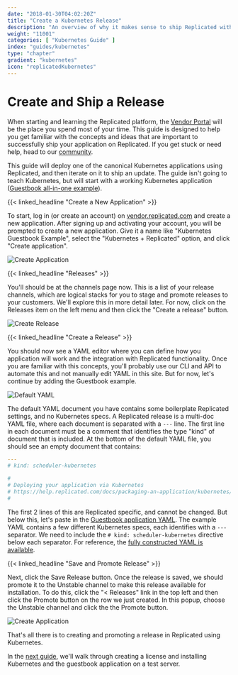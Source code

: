 ```yaml
---
date: "2018-01-30T04:02:20Z"
title: "Create a Kubernetes Release"
description: "An overview of why it makes sense to ship Replicated with your Kubernetes application"
weight: "11001"
categories: [ "Kubernetes Guide" ]
index: "guides/kubernetes"
type: "chapter"
gradient: "kubernetes"
icon: "replicatedKubernetes"
---
```


# Create and Ship a Release

When starting and learning the Replicated platform, the [Vendor Portal](https://vendor.replicated.com) will be the place you spend most of your time. This guide is designed to help you get familiar with the concepts and ideas that are important to successfully ship your application on Replicated. If you get stuck or need help, head to our [community](https://help.replicated.com/community/).

This guide will deploy one of the canonical Kubernetes applications using Replicated, and then iterate on it to ship an update. The guide isn't going to teach Kubernetes, but will start with a working Kubernetes application ([Guestbook all-in-one example](https://github.com/kubernetes/examples/blob/master/guestbook/all-in-one/guestbook-all-in-one.yaml)).

{{< linked_headline "Create a New Application" >}}

To start, log in (or create an account) on [vendor.replicated.com](https://vendor.replicated.com) and create a new application. After signing up and activating your account, you will be prompted to create a new application. Give it a name like "Kubernetes Guestbook Example", select the "Kubernetes + Replicated" option, and click "Create application".

![Create Application](/images/guides/kubernetes/create-application.png)

{{< linked_headline "Releases" >}}

You'll should be at the channels page now. This is a list of your release channels, which are logical stacks for you to stage and promote releases to your customers. We'll explore this in more detail later. For now, click on the Releases item on the left menu and then click the "Create a release" button.

![Create Release](/images/guides/kubernetes/create-release.png)

{{< linked_headline "Create a Release" >}}

You should now see a YAML editor where you can define how you application will work and the integration with Replicated functionality. Once you are familiar with this concepts, you'll probably use our CLI and API to automate this and not manually edit YAML in this site. But for now, let's continue by adding the Guestbook example.

![Default YAML](/images/guides/kubernetes/default-yaml.png)

The default YAML document you have contains some boilerplate Replicated settings, and no Kubernetes specs. A Replicated release is a multi-doc YAML file, where each document is separated with a `---` line. The first line in each document must be a comment that identifies the type "kind" of document that is included. At the bottom of the default YAML file, you should see an empty document that contains:

```yaml
---
# kind: scheduler-kubernetes

#
# Deploying your application via Kubernetes
# https://help.replicated.com/docs/packaging-an-application/kubernetes/
#
```

The first 2 lines of this are Replicated specific, and cannot be changed. But below this, let's paste in the [Guestbook application YAML](https://raw.githubusercontent.com/kubernetes/kubernetes/master/examples/guestbook/all-in-one/guestbook-all-in-one.yaml). The example YAML contains a few different Kubernetes specs, each identifies with a `---` separator. We need to include the `# kind: scheduler-kubernetes` directive below each separator.  For reference, the [fully constructed YAML is available](https://gist.github.com/marccampbell/073749867dadba44b5a01b687d006552).

{{< linked_headline "Save and Promote Release" >}}

Next, click the Save Release button. Once the release is saved, we should promote it to the Unstable channel to make this release available for installation. To do this, click the "< Releases" link in the top left and then click the Promote button on the row we just created. In this popup, choose the Unstable channel and click the the Promote button.

![Create Application](/images/guides/kubernetes/promote-release.png)

That's all there is to creating and promoting a release in Replicated using Kubernetes.

In the [next guide](../install), we'll walk through creating a license and installing Kubernetes and the guestbook application on a test server.
